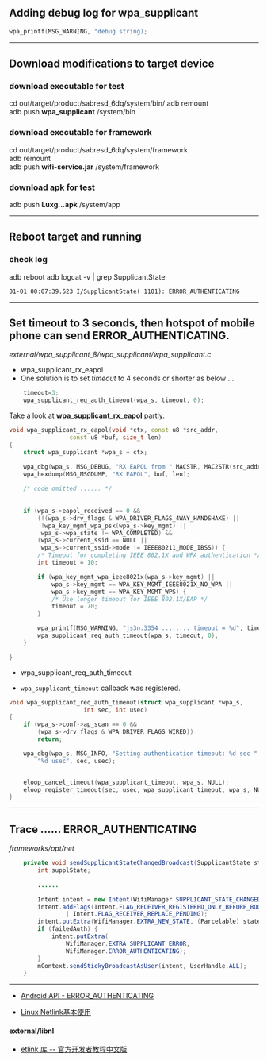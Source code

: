 


## Adding debug log for wpa_supplicant
```cpp
wpa_printf(MSG_WARNING, "debug string);
```

------------------------------------
## Download modifications to target device

### download executable for test
cd out/target/product/sabresd_6dq/system/bin/
adb remount  
adb push **wpa_supplicant** /system/bin  


### download executable for framework
cd out/target/product/sabresd_6dq/system/framework  
adb remount  
adb push **wifi-service.jar** /system/framework  


### download apk for test
adb push **Luxg...apk** /system/app


--------------------------------------
## Reboot target and running

### check log
adb reboot
adb logcat -v | grep SupplicantState

```
01-01 00:07:39.523 I/SupplicantState( 1101): ERROR_AUTHENTICATING
```



-------------------------------------

## Set timeout to 3 seconds, then hotspot of mobile phone can send ERROR_AUTHENTICATING.

_external/wpa_supplicant_8/wpa_supplicant/wpa_supplicant.c_


* wpa_supplicant_rx_eapol
* One solution is to set _timeout_ to 4 seconds or shorter as below ...

```cpp
    timeout=3;
    wpa_supplicant_req_auth_timeout(wpa_s, timeout, 0);
```


Take a look at **wpa_supplicant_rx_eapol** partly.

```cpp
void wpa_supplicant_rx_eapol(void *ctx, const u8 *src_addr,
                 const u8 *buf, size_t len)
{
    struct wpa_supplicant *wpa_s = ctx;

    wpa_dbg(wpa_s, MSG_DEBUG, "RX EAPOL from " MACSTR, MAC2STR(src_addr));
    wpa_hexdump(MSG_MSGDUMP, "RX EAPOL", buf, len);
    
    /* code omitted ...... */
    
    
    if (wpa_s->eapol_received == 0 &&
        (!(wpa_s->drv_flags & WPA_DRIVER_FLAGS_4WAY_HANDSHAKE) ||
         !wpa_key_mgmt_wpa_psk(wpa_s->key_mgmt) ||
         wpa_s->wpa_state != WPA_COMPLETED) &&
        (wpa_s->current_ssid == NULL ||
         wpa_s->current_ssid->mode != IEEE80211_MODE_IBSS)) {
        /* Timeout for completing IEEE 802.1X and WPA authentication */
        int timeout = 10;

        if (wpa_key_mgmt_wpa_ieee8021x(wpa_s->key_mgmt) ||
            wpa_s->key_mgmt == WPA_KEY_MGMT_IEEE8021X_NO_WPA ||
            wpa_s->key_mgmt == WPA_KEY_MGMT_WPS) {
            /* Use longer timeout for IEEE 802.1X/EAP */
            timeout = 70;
        }

        wpa_printf(MSG_WARNING, "js3n.3354 ........ timeout = %d", timeout);
        wpa_supplicant_req_auth_timeout(wpa_s, timeout, 0);
    }

}

```

* wpa_supplicant_req_auth_timeout

* `wpa_supplicant_timeout` callback was registered.

```cpp
void wpa_supplicant_req_auth_timeout(struct wpa_supplicant *wpa_s,
                     int sec, int usec)
{
    if (wpa_s->conf->ap_scan == 0 &&
        (wpa_s->drv_flags & WPA_DRIVER_FLAGS_WIRED))
        return;

    wpa_dbg(wpa_s, MSG_INFO, "Setting authentication timeout: %d sec "
        "%d usec", sec, usec);


    eloop_cancel_timeout(wpa_supplicant_timeout, wpa_s, NULL);
    eloop_register_timeout(sec, usec, wpa_supplicant_timeout, wpa_s, NULL);
}
```


-----------------------------------



## Trace ...... ERROR_AUTHENTICATING

_frameworks/opt/net_

```java
    private void sendSupplicantStateChangedBroadcast(SupplicantState state, boolean failedAuth) {
        int supplState;
        
        ......

        Intent intent = new Intent(WifiManager.SUPPLICANT_STATE_CHANGED_ACTION);
        intent.addFlags(Intent.FLAG_RECEIVER_REGISTERED_ONLY_BEFORE_BOOT
                | Intent.FLAG_RECEIVER_REPLACE_PENDING);
        intent.putExtra(WifiManager.EXTRA_NEW_STATE, (Parcelable) state);
        if (failedAuth) {
            intent.putExtra(
                WifiManager.EXTRA_SUPPLICANT_ERROR,
                WifiManager.ERROR_AUTHENTICATING);
        }
        mContext.sendStickyBroadcastAsUser(intent, UserHandle.ALL);
    }

```

----------------------------------

* [Android API - ERROR_AUTHENTICATING](https://developer.android.com/reference/android/net/wifi/WifiManager.html#SUPPLICANT_STATE_CHANGED_ACTION)



* [Linux Netlink基本使用](http://www.android5.online/Android/androidjc/androidkf/gykf/201603/10274.html)




#### external/libnl  

* [etlink 库 -- 官方开发者教程中文版](http://blog.guorongfei.com/2015/02/15/libnl-translation-part7/)

















